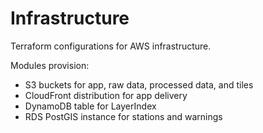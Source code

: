# Infrastructure

Terraform configurations for AWS infrastructure.

Modules provision:
- S3 buckets for app, raw data, processed data, and tiles
- CloudFront distribution for app delivery
- DynamoDB table for LayerIndex
- RDS PostGIS instance for stations and warnings
